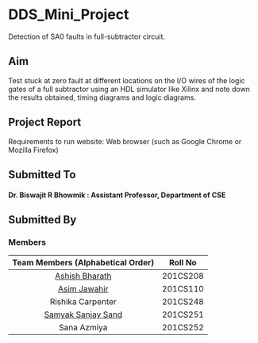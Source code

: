 # DDS_Mini_Project
Detection of SA0 faults in full-subtractor circuit.

## Aim

Test stuck at zero fault at different locations on the I/O wires of the logic gates of a full subtractor using an HDL simulator like Xilinx and note down the results obtained, timing diagrams and logic diagrams.

## Project Report
Requirements to run website: Web browser (such as Google Chrome or Mozilla Firefox)

## Submitted To
#### Dr. Biswajit R Bhowmik : Assistant Professor, Department of CSE

## Submitted By
### Members

| Team Members (Alphabetical Order) |Roll No |
| :------------: | :---------------:|  
| [Ashish Bharath](https://github.com/MistaAsh/) |201CS208 |  
| [Asim Jawahir](https://github.com/CommanderAstern) | 201CS110 |    
| Rishika Carpenter|201CS248 |    
| [Samyak Sanjay Sand](https://github.com/samyaksand) |201CS251 |   
| Sana Azmiya | 201CS252 |    

